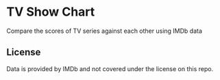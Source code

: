 # TV Show Chart
Compare the scores of TV series against each other using IMDb data

## License
Data is provided by IMDb and not covered under the license on this repo.

